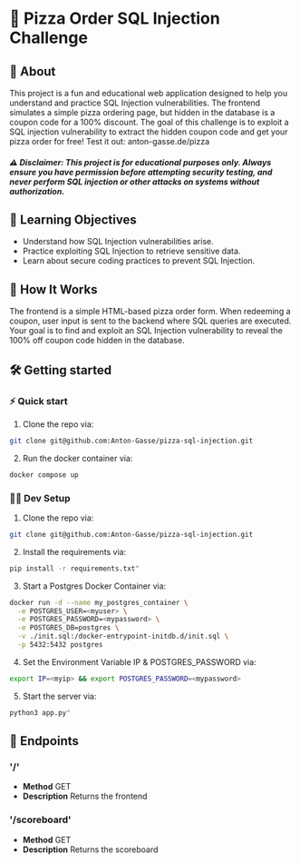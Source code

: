 # 🍕 Pizza Order SQL Injection Challenge

## 📜 About

This project is a fun and educational web application designed to help you understand and practice SQL Injection vulnerabilities. The frontend simulates a simple pizza ordering page, but hidden in the database is a coupon code for a 100% discount. The goal of this challenge is to exploit a SQL injection vulnerability to extract the hidden coupon code and get your pizza order for free! Test it out: anton-gasse.de/pizza

##### ⚠️ Disclaimer: This project is for educational purposes only. Always ensure you have permission before attempting security testing, and never perform SQL injection or other attacks on systems without authorization.

## 🎯 Learning Objectives

- Understand how SQL Injection vulnerabilities arise.
- Practice exploiting SQL Injection to retrieve sensitive data.
- Learn about secure coding practices to prevent SQL Injection.

## 🚀 How It Works

The frontend is a simple HTML-based pizza order form.
When redeeming a coupon, user input is sent to the backend where SQL queries are executed.
Your goal is to find and exploit an SQL Injection vulnerability to reveal the 100% off coupon code hidden in the database.



## 🛠️ Getting started

### ⚡ Quick start
1. Clone the repo via:
```sh
git clone git@github.com:Anton-Gasse/pizza-sql-injection.git
```
2. Run the docker container via:
```sh
docker compose up
```

### 🧑‍💻 Dev Setup
1. Clone the repo via:
```sh
git clone git@github.com:Anton-Gasse/pizza-sql-injection.git
```
2. Install the requirements via:
```sh
pip install -r requirements.txt"
```
3. Start a Postgres Docker Container via:
```sh
docker run -d --name my_postgres_container \
  -e POSTGRES_USER=<myuser> \
  -e POSTGRES_PASSWORD=<mypassword> \
  -e POSTGRES_DB=postgres \
  -v ./init.sql:/docker-entrypoint-initdb.d/init.sql \
  -p 5432:5432 postgres

```
4. Set the Environment Variable IP & POSTGRES_PASSWORD via:
```sh
export IP=<myip> && export POSTGRES_PASSWORD=<mypassword>
```
5. Start the server via:
```sh
python3 app.py"
```

## 📡 Endpoints

### '/'
- **Method** GET
- **Description** Returns the frontend

### '/scoreboard'
- **Method** GET
- **Description** Returns the scoreboard

